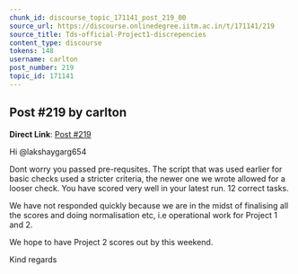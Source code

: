 ```yaml
---
chunk_id: discourse_topic_171141_post_219_00
source_url: https://discourse.onlinedegree.iitm.ac.in/t/171141/219
source_title: Tds-official-Project1-discrepencies
content_type: discourse
tokens: 148
username: carlton
post_number: 219
topic_id: 171141
---
```


## Post #219 by carlton

**Direct Link**: [Post #219](https://discourse.onlinedegree.iitm.ac.in/t/171141/219)

Hi @lakshaygarg654

Dont worry you passed pre-requsites. The script that was used earlier for basic checks used a stricter criteria, the newer one we wrote allowed for a looser check. You have scored very well in your latest run. 12 correct tasks.

We have not responded quickly because we are in the midst of finalising all the scores and doing normalisation etc, i.e operational work for Project 1 and 2.

We hope to have Project 2 scores out by this weekend.

Kind regards
